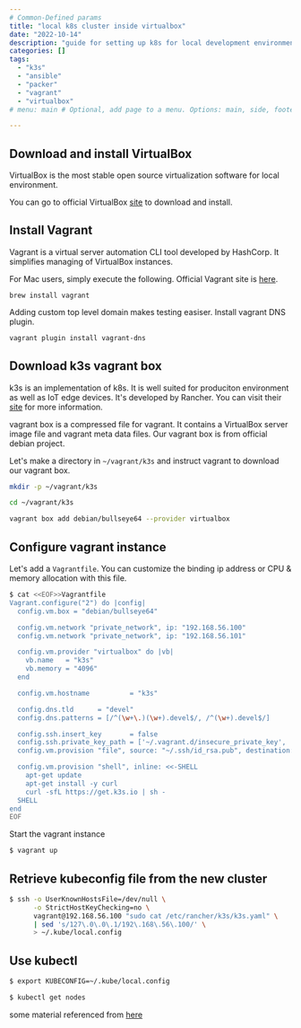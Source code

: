 ```yaml
---
# Common-Defined params
title: "local k8s cluster inside virtualbox"
date: "2022-10-14"
description: "guide for setting up k8s for local development environment"
categories: []
tags:
  - "k3s"
  - "ansible"
  - "packer"
  - "vagrant"
  - "virtualbox"
# menu: main # Optional, add page to a menu. Options: main, side, footer

---
```


## Download and install VirtualBox
VirtualBox is the most stable open source virtualization software for local environment.

You can go to official VirtualBox [site](https://www.virtualbox.org/wiki/Downloads) to download and install.

## Install Vagrant
Vagrant is a virtual server automation CLI tool developed by HashCorp. It simplifies managing of VirtualBox instances.

For Mac users, simply execute the following. Official Vagrant site is [here](https://www.vagrantup.com).
```
brew install vagrant
```

Adding custom top level domain makes testing easiser. Install vagrant DNS plugin.
```bash
vagrant plugin install vagrant-dns
```

## Download k3s vagrant box
k3s is an implementation of k8s. It is well suited for produciton environment as well as IoT edge devices. It's developed by Rancher. You can visit their [site](https://rancher.com) for more information.

vagrant box is a compressed file for vagrant. It contains a VirtualBox server image file and vagrant meta data files. Our vagrant box is from official debian project.

Let's make a directory in `~/vagrant/k3s` and instruct vagrant to download our vagrant box.
```bash
mkdir -p ~/vagrant/k3s

cd ~/vagrant/k3s

vagrant box add debian/bullseye64 --provider virtualbox
```

## Configure vagrant instance
Let's add a `Vagrantfile`. You can customize the binding ip address or CPU & memory allocation with this file.

```bash
$ cat <<EOF>>Vagrantfile
Vagrant.configure("2") do |config|
  config.vm.box = "debian/bullseye64"

  config.vm.network "private_network", ip: "192.168.56.100"
  config.vm.network "private_network", ip: "192.168.56.101"

  config.vm.provider "virtualbox" do |vb|
    vb.name   = "k3s"
    vb.memory = "4096"
  end

  config.vm.hostname          = "k3s"

  config.dns.tld      = "devel"
  config.dns.patterns = [/^(\w+\.)(\w+).devel$/, /^(\w+).devel$/]

  config.ssh.insert_key       = false
  config.ssh.private_key_path = ['~/.vagrant.d/insecure_private_key', '~/.ssh/id_rsa']
  config.vm.provision "file", source: "~/.ssh/id_rsa.pub", destination: "~/.ssh/authorized_keys"

  config.vm.provision "shell", inline: <<-SHELL
    apt-get update
    apt-get install -y curl
    curl -sfL https://get.k3s.io | sh -
  SHELL
end
EOF
```

Start the vagrant instance
```bash
$ vagrant up
```

## Retrieve kubeconfig file from the new cluster 
```bash
$ ssh -o UserKnownHostsFile=/dev/null \
      -o StrictHostKeyChecking=no \
      vagrant@192.168.56.100 "sudo cat /etc/rancher/k3s/k3s.yaml" \
      | sed 's/127\.0\.0\.1/192\.168\.56\.100/' \
      > ~/.kube/local.config
```

## Use kubectl
```bash
$ export KUBECONFIG=~/.kube/local.config

$ kubectl get nodes
```

some material referenced from [here](https://github.com/techiescamp/vagrant-kubeadm-kubernetes)